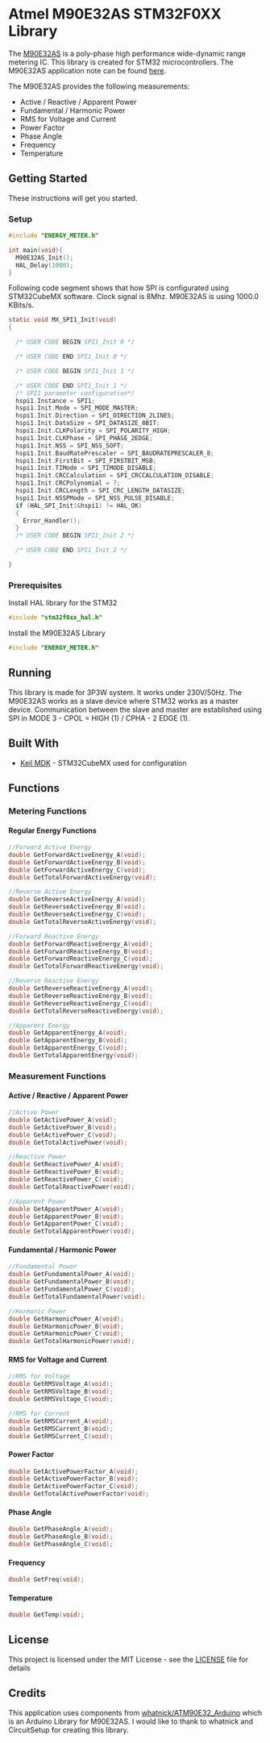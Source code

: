 # Atmel M90E32AS STM32F0XX Library
The [M90E32AS](http://ww1.microchip.com/downloads/en/devicedoc/Atmel-46003-SE-M90E32AS-Datasheet.pdf) is a poly-phase high performance wide-dynamic range metering IC. This library is created for STM32 microcontrollers. The M90E32AS application note can be found [here](http://ww1.microchip.com/downloads/en/AppNotes/Atmel-46103-SE-M90E32AS-ApplicationNote.pdf).

The M90E32AS provides the following measurements:
- Active / Reactive / Apparent Power
- Fundamental / Harmonic Power
- RMS for Voltage and Current
- Power Factor
- Phase Angle
- Frequency
- Temperature


## Getting Started

These instructions will get you started.

### Setup

```c
#include "ENERGY_METER.h"

int main(void){
  M90E32AS_Init();
  HAL_Delay(1000);
}
```
Following code segment shows that how SPI is configurated using STM32CubeMX software. Clock signal is 8Mhz. M90E32AS is using 1000.0 KBits/s.

```c
static void MX_SPI1_Init(void)
{

  /* USER CODE BEGIN SPI1_Init 0 */

  /* USER CODE END SPI1_Init 0 */

  /* USER CODE BEGIN SPI1_Init 1 */

  /* USER CODE END SPI1_Init 1 */
  /* SPI1 parameter configuration*/
  hspi1.Instance = SPI1;
  hspi1.Init.Mode = SPI_MODE_MASTER;
  hspi1.Init.Direction = SPI_DIRECTION_2LINES;
  hspi1.Init.DataSize = SPI_DATASIZE_8BIT;
  hspi1.Init.CLKPolarity = SPI_POLARITY_HIGH;
  hspi1.Init.CLKPhase = SPI_PHASE_2EDGE;
  hspi1.Init.NSS = SPI_NSS_SOFT;
  hspi1.Init.BaudRatePrescaler = SPI_BAUDRATEPRESCALER_8;
  hspi1.Init.FirstBit = SPI_FIRSTBIT_MSB;
  hspi1.Init.TIMode = SPI_TIMODE_DISABLE;
  hspi1.Init.CRCCalculation = SPI_CRCCALCULATION_DISABLE;
  hspi1.Init.CRCPolynomial = 7;
  hspi1.Init.CRCLength = SPI_CRC_LENGTH_DATASIZE;
  hspi1.Init.NSSPMode = SPI_NSS_PULSE_DISABLE;
  if (HAL_SPI_Init(&hspi1) != HAL_OK)
  {
    Error_Handler();
  }
  /* USER CODE BEGIN SPI1_Init 2 */

  /* USER CODE END SPI1_Init 2 */

}
```

### Prerequisites

Install HAL library for the STM32

```c
#include "stm32f0xx_hal.h"
```

Install the M90E32AS Library

```c
#include "ENERGY_METER.h"
```

## Running

This library is made for 3P3W system. It works under 230V/50Hz. The M90E32AS works as a slave device where STM32 works as a master device. Communication between the slave and master are established using SPI in MODE 3 - CPOL = HIGH (1) / CPHA - 2 EDGE (1).

## Built With

* [Keil MDK](http://www.keil.com/#:~:text=Keil%20MDK%20is%20the%20complete,easy%20to%20learn%20and%20use.) - STM32CubeMX used for configuration

## Functions

### Metering Functions
#### Regular Energy Functions
```c
//Forward Active Energy
double GetForwardActiveEnergy_A(void);
double GetForwardActiveEnergy_B(void);
double GetForwardActiveEnergy_C(void);
double GetTotalForwardActiveEnergy(void);
```
```c
//Reverse Active Energy
double GetReverseActiveEnergy_A(void);
double GetReverseActiveEnergy_B(void);
double GetReverseActiveEnergy_C(void);
double GetTotalReverseActiveEnergy(void);
```
```c
//Forward Reactive Energy
double GetForwardReactiveEnergy_A(void);
double GetForwardReactiveEnergy_B(void);
double GetForwardReactiveEnergy_C(void);
double GetTotalForwardReactiveEnergy(void);
```
```c
//Reverse Reactive Energy
double GetReverseReactiveEnergy_A(void);
double GetReverseReactiveEnergy_B(void);
double GetReverseReactiveEnergy_C(void);
double GetTotalReverseReactiveEnergy(void);
```
```c
//Apparent Energy
double GetApparentEnergy_A(void);
double GetApparentEnergy_B(void);
double GetApparentEnergy_C(void);
double GetTotalApparentEnergy(void);
```

### Measurement Functions
#### Active / Reactive / Apparent Power
```c
//Active Power
double GetActivePower_A(void); 			  
double GetActivePower_B(void); 			   
double GetActivePower_C(void); 			  
double GetTotalActivePower(void); 	   
```
```c
//Reactive Power
double GetReactivePower_A(void); 		 
double GetReactivePower_B(void); 		  
double GetReactivePower_C(void); 		  
double GetTotalReactivePower(void);    
```
```c
//Apparent Power
double GetApparentPower_A(void); 		   
double GetApparentPower_B(void); 		   
double GetApparentPower_C(void); 		  
double GetTotalApparentPower(void);    
```
#### Fundamental / Harmonic Power
```c
//Fundamental Power
double GetFundamentalPower_A(void);    
double GetFundamentalPower_B(void); 	
double GetFundamentalPower_C(void);   
double GetTotalFundamentalPower(void);
```
```c
//Harmonic Power
double GetHarmonicPower_A(void); 		 
double GetHarmonicPower_B(void); 		 
double GetHarmonicPower_C(void); 		 
double GetTotalHarmonicPower(void);  
```
#### RMS for Voltage and Current
```c
//RMS for Voltage
double GetRMSVoltage_A(void); 				 
double GetRMSVoltage_B(void); 				 
double GetRMSVoltage_C(void); 				 
```
```c
//RMS for Current
double GetRMSCurrent_A(void); 				 
double GetRMSCurrent_B(void); 				
double GetRMSCurrent_C(void); 				 
```
#### Power Factor
```c
double GetActivePowerFactor_A(void);
double GetActivePowerFactor_B(void);
double GetActivePowerFactor_C(void);
double GetTotalActivePowerFactor(void);
```
#### Phase Angle
```c
double GetPhaseAngle_A(void);
double GetPhaseAngle_B(void);
double GetPhaseAngle_C(void);
```
#### Frequency
```c
double GetFreq(void); 	
```
#### Temperature
```c
double GetTemp(void);
```

## License

This project is licensed under the MIT License - see the [LICENSE](LICENSE) file for details

## Credits

This application uses components from [whatnick/ATM90E32_Arduino](https://github.com/whatnick/ATM90E32_Arduino) which is an Arduino Library for M90E32AS. I would like to thank to whatnick and CircuitSetup for creating this library.
